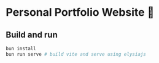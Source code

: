 # Personal Portfolio Website 🍿

## Build and run
```sh
bun install
bun run serve # build vite and serve using elysiajs
```